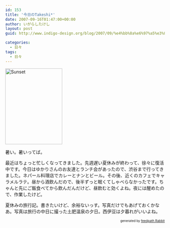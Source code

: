 ```yaml
---
id: 153
title: '今日のTakeshi*'
date: 2007-09-16T01:47:00+00:00
author: いがらしたけし
layout: post
guid: http://www.indigo-design.org/blog/2007/09/%e4%bb%8a%e6%97%a5%e3%81%aetakeshi/

categories:
  - 日々
tags:
  - 日々
---
```

[<img src="http://farm2.static.flickr.com/1113/1427401884_0ebae1ac37_m.jpg" alt="Sunset" border="0" height="240" width="180" />](http://www.flickr.com/photos/takeshi81/1427401884/ "Photo Sharing")

暑い。暑いってば。

最近はちょっと忙しくなってきました。先週遅い夏休みが終わって、徐々に復活中です。今日はゆかりさんのお友達とランチ会があったので、渋谷まで行ってきました。ネパール料理店でカレーとナンとビール。その後、近くのカフェでキャラメルラテ。昼から酒飲んだので、後半ずっと眠くてしゃべらなかったです。ちゃんと先にご飯食べてから飲んだんだけど、昼飲むと効くよね。夜には醒めたので、作業したけど。

夏休みの旅行記。書きたいけど、余裕ないっす。写真だけでもあげておくかなあ。写真は旅行の中日に撮った土肥温泉の夕日。西伊豆は夕暮れがいいよね。<!--feedpath info start-->

<div style="text-align: right;font-size: 10px">
  &nbsp;&nbsp;<span>generated by <a href="http://feedpath.jp" title="feedpath Rabbit" target="_blank">feedpath Rabbit</a></span>
</div>

<!--feedpath info end-->
